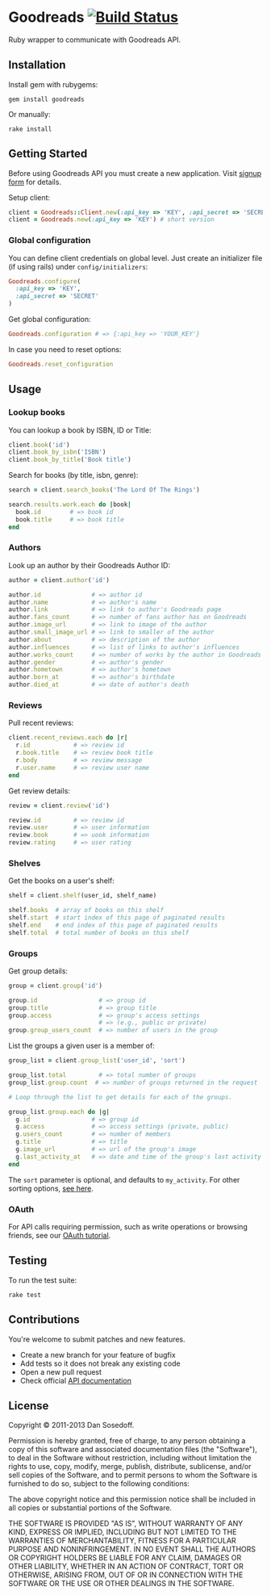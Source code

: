 # Goodreads [![Build Status](https://secure.travis-ci.org/sosedoff/goodreads.png)](http://travis-ci.org/sosedoff/goodreads)

Ruby wrapper to communicate with Goodreads API.

## Installation

Install gem with rubygems:

```
gem install goodreads
```

Or manually:

```
rake install
```

## Getting Started

Before using Goodreads API you must create a new application. Visit [signup form](http://www.goodreads.com/api/keys) for details.

Setup client:

``` ruby
client = Goodreads::Client.new(:api_key => 'KEY', :api_secret => 'SECRET')
client = Goodreads.new(:api_key => 'KEY') # short version
```

### Global configuration

You can define client credentials on global level. Just create an initializer file (if using rails) under
`config/initializers`:

``` ruby
Goodreads.configure(
  :api_key => 'KEY',
  :api_secret => 'SECRET'
)
```

Get global configuration:

``` ruby
Goodreads.configuration # => {:api_key => 'YOUR_KEY'}
```

In case you need to reset options:

```ruby
Goodreads.reset_configuration
```

## Usage

### Lookup books

You can lookup a book by ISBN, ID or Title:

```ruby
client.book('id')
client.book_by_isbn('ISBN')
client.book_by_title('Book title')
```

Search for books (by title, isbn, genre):

```ruby
search = client.search_books('The Lord Of The Rings')

search.results.work.each do |book|
  book.id        # => book id
  book.title     # => book title
end
```

### Authors
 
Look up an author by their Goodreads Author ID:

```ruby
author = client.author('id')

author.id              # => author id
author.name            # => author's name
author.link            # => link to author's Goodreads page
author.fans_count      # => number of fans author has on Goodreads
author.image_url       # => link to image of the author
author.small_image_url # => link to smaller of the author
author.about           # => description of the author
author.influences      # => list of links to author's influences
author.works_count     # => number of works by the author in Goodreads
author.gender          # => author's gender
author.hometown        # => author's hometown
author.born_at         # => author's birthdate
author.died_at         # => date of author's death
```

### Reviews

Pull recent reviews:

```ruby
client.recent_reviews.each do |r|
  r.id            # => review id
  r.book.title    # => review book title
  r.body          # => review message
  r.user.name     # => review user name
end
```

Get review details:

```ruby
review = client.review('id')

review.id         # => review id
review.user       # => user information
review.book       # => uook information
review.rating     # => user rating
```

### Shelves

Get the books on a user's shelf:

```ruby
shelf = client.shelf(user_id, shelf_name)

shelf.books  # array of books on this shelf
shelf.start  # start index of this page of paginated results
shelf.end    # end index of this page of paginated results
shelf.total  # total number of books on this shelf
```

### Groups

Get group details:

```ruby
group = client.group('id')

group.id                 # => group id
group.title              # => group title
group.access             # => group's access settings
                         # => (e.g., public or private)
group.group_users_count  # => number of users in the group
```

List the groups a given user is a member of:

```ruby
group_list = client.group_list('user_id', 'sort')

group_list.total         # => total number of groups
group_list.group.count  # => number of groups returned in the request

# Loop through the list to get details for each of the groups.

group_list.group.each do |g|
  g.id                 # => group id
  g.access             # => access settings (private, public)
  g.users_count        # => number of members
  g.title              # => title
  g.image_url          # => url of the group's image
  g.last_activity_at   # => date and time of the group's last activity
end
```

The `sort` parameter is optional, and defaults to `my_activity`. For other sorting options, [see here](http://www.goodreads.com/api#group.list).

### OAuth

For API calls requiring permission, such as write operations or browsing friends, see our [OAuth tutorial](examples/oauth.md).

## Testing

To run the test suite:

```
rake test
```

## Contributions

You're welcome to submit patches and new features.

- Create a new branch for your feature of bugfix
- Add tests so it does not break any existing code
- Open a new pull request
- Check official [API documentation](http://www.goodreads.com/api)

## License

Copyright &copy; 2011-2013 Dan Sosedoff.

Permission is hereby granted, free of charge, to any person obtaining a copy of this software and associated documentation files (the "Software"), to deal in the Software without restriction, including without limitation the rights to use, copy, modify, merge, publish, distribute, sublicense, and/or sell copies of the Software, and to permit persons to whom the Software is furnished to do so, subject to the following conditions:

The above copyright notice and this permission notice shall be included in all copies or substantial portions of the Software.

THE SOFTWARE IS PROVIDED "AS IS", WITHOUT WARRANTY OF ANY KIND, EXPRESS OR IMPLIED, INCLUDING BUT NOT LIMITED TO THE WARRANTIES OF MERCHANTABILITY, FITNESS FOR A PARTICULAR PURPOSE AND NONINFRINGEMENT. IN NO EVENT SHALL THE AUTHORS OR COPYRIGHT HOLDERS BE LIABLE FOR ANY CLAIM, DAMAGES OR OTHER LIABILITY, WHETHER IN AN ACTION OF CONTRACT, TORT OR OTHERWISE, ARISING FROM, OUT OF OR IN CONNECTION WITH THE SOFTWARE OR THE USE OR OTHER DEALINGS IN THE SOFTWARE.
